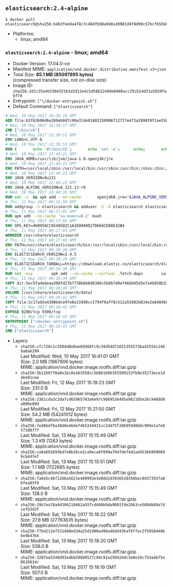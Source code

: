 ## `elasticsearch:2.4-alpine`

```console
$ docker pull elasticsearch@sha256:b4b3fee8a478c7c468fb90a948a30981d4f8d90c57bcfb55b8ff95bcbfbe2632
```

-	Platforms:
	-	linux; amd64

### `elasticsearch:2.4-alpine` - linux; amd64

-	Docker Version: 17.04.0-ce
-	Manifest MIME: `application/vnd.docker.distribution.manifest.v2+json`
-	Total Size: **85.1 MB (85097895 bytes)**  
	(compressed transfer size, not on-disk size)
-	Image ID: `sha256:2d1c35a4b330432163a5d12edc5d58b12e0de6048acc25cb24d31a5820fabf7d`
-	Entrypoint: `["\/docker-entrypoint.sh"]`
-	Default Command: `["elasticsearch"]`

```dockerfile
# Wed, 10 May 2017 16:38:16 GMT
ADD file:63f63606d6e289eb607c90e31de81802258906712727e473a2898f0f1ae55bb5 in / 
# Wed, 10 May 2017 16:38:17 GMT
CMD ["/bin/sh"]
# Wed, 10 May 2017 22:39:51 GMT
ENV LANG=C.UTF-8
# Wed, 10 May 2017 22:39:53 GMT
RUN { 		echo '#!/bin/sh'; 		echo 'set -e'; 		echo; 		echo 'dirname "$(dirname "$(readlink -f "$(which javac || which java)")")"'; 	} > /usr/local/bin/docker-java-home 	&& chmod +x /usr/local/bin/docker-java-home
# Wed, 10 May 2017 22:40:21 GMT
ENV JAVA_HOME=/usr/lib/jvm/java-1.8-openjdk/jre
# Wed, 10 May 2017 22:40:22 GMT
ENV PATH=/usr/local/sbin:/usr/local/bin:/usr/sbin:/usr/bin:/sbin:/bin:/usr/lib/jvm/java-1.8-openjdk/jre/bin:/usr/lib/jvm/java-1.8-openjdk/bin
# Wed, 10 May 2017 22:40:22 GMT
ENV JAVA_VERSION=8u121
# Wed, 10 May 2017 22:40:23 GMT
ENV JAVA_ALPINE_VERSION=8.121.13-r0
# Wed, 10 May 2017 22:40:28 GMT
RUN set -x 	&& apk add --no-cache 		openjdk8-jre="$JAVA_ALPINE_VERSION" 	&& [ "$JAVA_HOME" = "$(docker-java-home)" ]
# Thu, 11 May 2017 00:26:58 GMT
RUN addgroup -S elasticsearch && adduser -S -G elasticsearch elasticsearch
# Thu, 11 May 2017 00:27:01 GMT
RUN apk add --no-cache 'su-exec>=0.2' bash
# Thu, 11 May 2017 00:27:02 GMT
ENV GPG_KEY=46095ACC8548582C1A2699A9D27D666CD88E42B4
# Thu, 11 May 2017 00:27:03 GMT
WORKDIR /usr/share/elasticsearch
# Thu, 11 May 2017 00:27:03 GMT
ENV PATH=/usr/share/elasticsearch/bin:/usr/local/sbin:/usr/local/bin:/usr/sbin:/usr/bin:/sbin:/bin:/usr/lib/jvm/java-1.8-openjdk/jre/bin:/usr/lib/jvm/java-1.8-openjdk/bin
# Thu, 11 May 2017 00:28:28 GMT
ENV ELASTICSEARCH_VERSION=2.4.5
# Thu, 11 May 2017 00:28:29 GMT
ENV ELASTICSEARCH_TARBALL=https://download.elastic.co/elasticsearch/elasticsearch/elasticsearch-2.4.5.tar.gz ELASTICSEARCH_TARBALL_ASC=https://download.elastic.co/elasticsearch/elasticsearch/elasticsearch-2.4.5.tar.gz.asc ELASTICSEARCH_TARBALL_SHA1=180353a1a65995f5e4533ff0a58f18e1e85f28ae
# Thu, 11 May 2017 00:28:38 GMT
RUN set -ex; 		apk add --no-cache --virtual .fetch-deps 		ca-certificates 		gnupg 		openssl 		tar 	; 		wget -O elasticsearch.tar.gz "$ELASTICSEARCH_TARBALL"; 		if [ "$ELASTICSEARCH_TARBALL_SHA1" ]; then 		echo "$ELASTICSEARCH_TARBALL_SHA1 *elasticsearch.tar.gz" | sha1sum -c -; 	fi; 		if [ "$ELASTICSEARCH_TARBALL_ASC" ]; then 		wget -O elasticsearch.tar.gz.asc "$ELASTICSEARCH_TARBALL_ASC"; 		export GNUPGHOME="$(mktemp -d)"; 		gpg --keyserver ha.pool.sks-keyservers.net --recv-keys "$GPG_KEY"; 		gpg --batch --verify elasticsearch.tar.gz.asc elasticsearch.tar.gz; 		rm -r "$GNUPGHOME" elasticsearch.tar.gz.asc; 	fi; 		tar -xf elasticsearch.tar.gz --strip-components=1; 	rm elasticsearch.tar.gz; 		apk del .fetch-deps; 		mkdir -p ./plugins; 	for path in 		./data 		./logs 		./config 		./config/scripts 	; do 		mkdir -p "$path"; 		chown -R elasticsearch:elasticsearch "$path"; 	done; 		export ES_JAVA_OPTS='-Xms32m -Xmx32m'; 	if [ "${ELASTICSEARCH_VERSION%%.*}" -gt 1 ]; then 		elasticsearch --version; 	else 		elasticsearch -v; 	fi
# Thu, 11 May 2017 00:28:39 GMT
COPY dir:5ec5fadebeaa388fd27b7738b6b8d6306c5b8b7d9ef468d45d3efa4b858b338f in ./config 
# Thu, 11 May 2017 00:28:40 GMT
VOLUME [/usr/share/elasticsearch/data]
# Thu, 11 May 2017 00:28:41 GMT
COPY file:2c17a92e4308bdce9fe8a119d9cc5794f0aff8c512a55882b834e2e8404b0112 in / 
# Thu, 11 May 2017 00:28:42 GMT
EXPOSE 9200/tcp 9300/tcp
# Thu, 11 May 2017 00:28:43 GMT
ENTRYPOINT ["/docker-entrypoint.sh"]
# Thu, 11 May 2017 00:28:43 GMT
CMD ["elasticsearch"]
```

-	Layers:
	-	`sha256:cfc728c1c5584d8e0ae69368fc9c34d54d72651355573ba42554c2469a0a6299`  
		Last Modified: Wed, 10 May 2017 16:41:01 GMT  
		Size: 2.0 MB (1967906 bytes)  
		MIME: application/vnd.docker.image.rootfs.diff.tar.gzip
	-	`sha256:5b12b87f0a0e1bc0a163558cc56861b86355598153fb9e35273ece1dabe81cae`  
		Last Modified: Fri, 12 May 2017 15:19:23 GMT  
		Size: 231.0 B  
		MIME: application/vnd.docker.image.rootfs.diff.tar.gzip
	-	`sha256:2361cda3c2da7cd65965703a6e97c9869536495a962105e26c948dd9a806e80d`  
		Last Modified: Fri, 12 May 2017 15:21:50 GMT  
		Size: 54.2 MB (54241012 bytes)  
		MIME: application/vnd.docker.image.rootfs.diff.tar.gzip
	-	`sha256:7ed8bdf6a3840e46defdb5244431cc24d75f206059d8b8c909e1a7e0573d077f`  
		Last Modified: Sat, 13 May 2017 15:15:49 GMT  
		Size: 1.3 KB (1263 bytes)  
		MIME: application/vnd.docker.image.rootfs.diff.tar.gzip
	-	`sha256:ca8a601693bd7e0b36ce2ca9eca8f899a784fdef4d1ad453b69990099cb44fef`  
		Last Modified: Sat, 13 May 2017 15:15:51 GMT  
		Size: 1.1 MB (1122665 bytes)  
		MIME: application/vnd.docker.image.rootfs.diff.tar.gzip
	-	`sha256:fa6e5c46f2266a5621e489993e3e0dd2d3936510356bec0d373557a06fea03f0`  
		Last Modified: Sat, 13 May 2017 15:15:49 GMT  
		Size: 138.0 B  
		MIME: application/vnd.docker.image.rootfs.diff.tar.gzip
	-	`sha256:29b7ea78a4d106218462a55fcd408b9da9801fde2863ce5604b89a7dcefb3d3f`  
		Last Modified: Sat, 13 May 2017 15:18:22 GMT  
		Size: 27.8 MB (27763635 bytes)  
		MIME: application/vnd.docker.image.rootfs.diff.tar.gzip
	-	`sha256:f7bd212ef531488ed34a25d1980a496e4bdd436af6ffec2f5958448bbe4bd764`  
		Last Modified: Sat, 13 May 2017 15:18:20 GMT  
		Size: 538.0 B  
		MIME: application/vnd.docker.image.rootfs.diff.tar.gzip
	-	`sha256:3207ee5348d93adbb59889527c88c91e250424dc3e0e19c75da4b75e061661dc`  
		Last Modified: Sat, 13 May 2017 15:18:19 GMT  
		Size: 507.0 B  
		MIME: application/vnd.docker.image.rootfs.diff.tar.gzip
